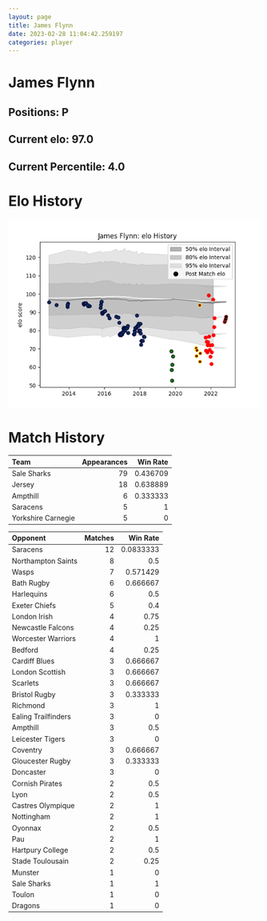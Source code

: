 ```yaml
---  
layout: page  
title: James Flynn  
date: 2023-02-28 11:04:42.259197  
categories: player  
---
```

# James Flynn

## Positions: P

## Current elo: 97.0

## Current Percentile: 4.0

# Elo History


![elo history](history_JamesFlynn.png)
# Match History


| Team               |   Appearances |   Win Rate |
|:-------------------|--------------:|-----------:|
| Sale Sharks        |            79 |   0.436709 |
| Jersey             |            18 |   0.638889 |
| Ampthill           |             6 |   0.333333 |
| Saracens           |             5 |   1        |
| Yorkshire Carnegie |             5 |   0        |

| Opponent            |   Matches |   Win Rate |
|:--------------------|----------:|-----------:|
| Saracens            |        12 |  0.0833333 |
| Northampton Saints  |         8 |  0.5       |
| Wasps               |         7 |  0.571429  |
| Bath Rugby          |         6 |  0.666667  |
| Harlequins          |         6 |  0.5       |
| Exeter Chiefs       |         5 |  0.4       |
| London Irish        |         4 |  0.75      |
| Newcastle Falcons   |         4 |  0.25      |
| Worcester Warriors  |         4 |  1         |
| Bedford             |         4 |  0.25      |
| Cardiff Blues       |         3 |  0.666667  |
| London Scottish     |         3 |  0.666667  |
| Scarlets            |         3 |  0.666667  |
| Bristol Rugby       |         3 |  0.333333  |
| Richmond            |         3 |  1         |
| Ealing Trailfinders |         3 |  0         |
| Ampthill            |         3 |  0.5       |
| Leicester Tigers    |         3 |  0         |
| Coventry            |         3 |  0.666667  |
| Gloucester Rugby    |         3 |  0.333333  |
| Doncaster           |         3 |  0         |
| Cornish Pirates     |         2 |  0.5       |
| Lyon                |         2 |  0.5       |
| Castres Olympique   |         2 |  1         |
| Nottingham          |         2 |  1         |
| Oyonnax             |         2 |  0.5       |
| Pau                 |         2 |  1         |
| Hartpury College    |         2 |  0.5       |
| Stade Toulousain    |         2 |  0.25      |
| Munster             |         1 |  0         |
| Sale Sharks         |         1 |  1         |
| Toulon              |         1 |  0         |
| Dragons             |         1 |  0         |